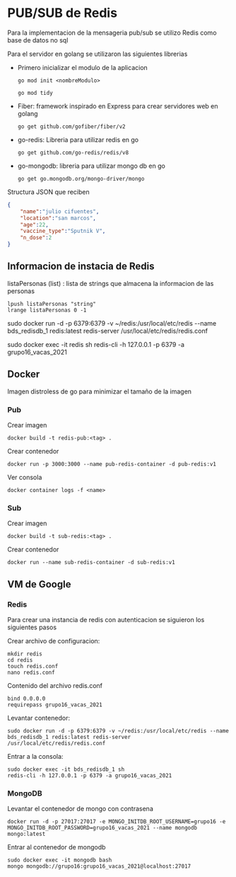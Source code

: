 # PUB/SUB de Redis

Para la implementacion de la mensageria pub/sub se utilizo Redis como base de datos no sql

Para el servidor en golang se utilizaron las siguientes librerias

- Primero inicializar el modulo de la aplicacion

    ```go mod init <nombreModulo>```

    ```go mod tidy```

- Fiber: framework inspirado en Express para crear servidores web en golang

    ```go get github.com/gofiber/fiber/v2```

- go-redis: Libreria para utilizar redis en go

    ```go get github.com/go-redis/redis/v8```

- go-mongodb: libreria para utilizar mongo db en go

    ```go get go.mongodb.org/mongo-driver/mongo```


Structura JSON que reciben

```JSON
{
    "name":"julio cifuentes",
    "location":"san marcos",
    "age":22,
    "vaccine_type":"Sputnik V",
    "n_dose":2
}
```


## Informacion de instacia de Redis

listaPersonas (list) : lista de strings que almacena la informacion de las personas

    lpush listaPersonas "string"
    lrange listaPersonas 0 -1


sudo docker run -d -p 6379:6379 -v ~/redis:/usr/local/etc/redis --name bds_redisdb_1 redis:latest redis-server /usr/local/etc/redis/redis.conf

sudo docker exec -it redis sh
redis-cli -h 127.0.0.1 -p 6379 -a grupo16_vacas_2021

## Docker

Imagen distroless de go para minimizar el tamaño de la imagen

### Pub

Crear imagen

```docker build -t redis-pub:<tag> .```

Crear contenedor

```docker run -p 3000:3000 --name pub-redis-container -d pub-redis:v1```

Ver consola

```docker container logs -f <name>```

### Sub

Crear imagen

```docker build -t sub-redis:<tag> .```

Crear contenedor

```docker run --name sub-redis-container -d sub-redis:v1```

## VM de Google

### Redis

Para crear una instancia de redis con autenticacion se siguieron los siguientes pasos

Crear archivo de configuracion:

```
mkdir redis
cd redis
touch redis.conf
nano redis.conf
```

Contenido del archivo redis.conf

```
bind 0.0.0.0
requirepass grupo16_vacas_2021
```

Levantar contenedor:

```
sudo docker run -d -p 6379:6379 -v ~/redis:/usr/local/etc/redis --name bds_redisdb_1 redis:latest redis-server /usr/local/etc/redis/redis.conf
```

Entrar a la consola:

```
sudo docker exec -it bds_redisdb_1 sh
redis-cli -h 127.0.0.1 -p 6379 -a grupo16_vacas_2021
```

### MongoDB

Levantar el contenedor de mongo con contrasena

```
docker run -d -p 27017:27017 -e MONGO_INITDB_ROOT_USERNAME=grupo16 -e MONGO_INITDB_ROOT_PASSWORD=grupo16_vacas_2021 --name mongodb mongo:latest
```

Entrar al contenedor de mongodb

```
sudo docker exec -it mongodb bash
mongo mongodb://grupo16:grupo16_vacas_2021@localhost:27017
```